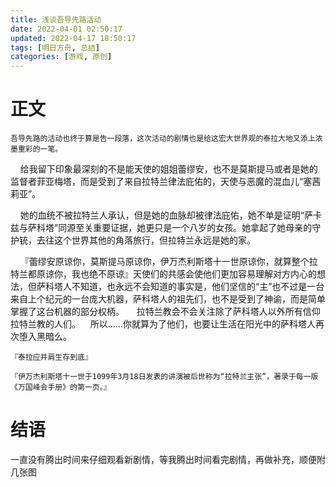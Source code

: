 ```yaml
---
title: 浅谈吾导先路活动
date: 2022-04-01 02:50:17
updated: 2022-04-17 18:50:17
tags: [明日方舟, 总结]
categories: [游戏, 原创]
---
```


# 正文

    吾导先路的活动也终于算是告一段落，这次活动的剧情也是给这宏大世界观的泰拉大地又添上浓墨重彩的一笔。

    给我留下印象最深刻的不是能天使的姐姐蕾缪安，也不是莫斯提马或者是她的监督者菲亚梅塔，而是受到了来自拉特兰律法庇佑的，天使与恶魔的混血儿“塞茜莉亚”。

<!-- more -->

    她的血统不被拉特兰人承认，但是她的血脉却被律法庇佑，她不单是证明“萨卡兹与萨科塔”同源至关重要证据，她更只是一个八岁的女孩。她拿起了她母亲的守护铳，去往这个世界其他的角落旅行，但拉特兰永远是她的家。

    『蕾缪安原谅你，莫斯提马原谅你，伊万杰利斯塔十一世原谅你，就算整个拉特兰都原谅你，我也绝不原谅』天使们的共感会使他们更加容易理解对方内心的想法，但萨科塔人不知道，也永远不会知道的事实是，他们坚信的“主”也不过是一台来自上个纪元的一台庞大机器，萨科塔人的祖先们，也不是受到了神谕，而是简单掌握了这台机器的部分权柄。
    
    拉特兰教会不会关注除了萨科塔人以外所有信仰拉特兰教的人们。
   
    所以……你就算为了他们，也要让生活在阳光中的萨科塔人再次堕入黑暗么。

    『泰拉应并肩生存到底』

    『伊万杰利斯塔十一世于1099年3月18日发表的讲演被后世称为“拉特兰主张”，著录于每一版《万国峰会手册》的第一页。』

# 结语
一直没有腾出时间来仔细观看新剧情，等我腾出时间看完剧情，再做补充，顺便附几张图